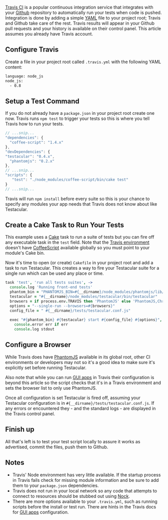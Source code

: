 [Travis CI] is a popular continuous integration service that
integrates with your [Github] repository to automatically run your
tests when code is pushed. Integration is done by adding a simple
[YAML] file to your project root; Travis and Github take care of the
rest. Travis results will appear in your Github pull requests and your
history is available on their control panel. This article assumes you
already have Travis account. 

## Configure Travis
Create a file in your project root called `.travis.yml` with the
following YAML content: 

```bash
language: node_js
node_js:
  - 0.8
```

## Setup a Test Command
If you do not already have a `package.json` in your project root
create one now. Travis runs `npm test` to trigger your tests so this
is where you tell Travis how to run your tests. 

```javascript
// ...snip...
"dependencies": {
  "coffee-script": "1.4.x"
},
"devDependencies": {
"testacular": "0.4.x",
  "phantomjs": "0.2.x"
},
// ...snip...
"scripts": {
   "test": "./node_modules/coffee-script/bin/cake test"
}
// ...snip...
```

Travis will run `npm install` before every suite so this is your
chance to specify any modules your app needs that Travis does not know
about like Testacular. 

## Create a Cake Task to Run Your Tests
This example uses a [Cake] task to run a suite of tests but you can
fire off any executable task in the `test` field. Note that the
[Travis environment] doesn't have [CoffeeScript] available globally so
you must point to your module's Cake bin. 

Now it's time to open (or create) `Cakefile` in your project root and
add a task to run Testacular. This creates a way to fire your
Testacular suite for a single run which can be used any place or time. 

```coffeescript
task 'test', 'run all tests suites', ->
  console.log 'Running front-end tests'
  phantom_bin = "PHANTOMJS_BIN=#{__dirname}/node_modules/phantomjs/lib/phantom/bin/phantomjs"
  testacular = "#{__dirname}/node_modules/testacular/bin/testacular"
  browsers = if process.env.TRAVIS then 'PhantomJS' else 'PhantomJS,Chrome'
  options = "--single-run --browsers=#{browsers}"
  config_file = " #{__dirname}/tests/testacular.conf.js"
  
  exec "#{phantom_bin} #{testacular} start #{config_file} #{options}", (err, stdout, stderr) ->
    console.error err if err
    console.log stdout
```
## Configure a Browser
While Travis does have [PhantomJS] available in its global root, other
CI environments or developers may not so it's a good idea to make sure
it's explicitly set before running Testacular. 

Also note that while you can run [GUI apps] in Travis their
configuration is beyond this article so the script checks that it's
in a Travis environment and sets the browser list to only use
PhantomJS. 

Once all configuration is set Testacular is fired off, assuming your
Testacular configuration is in
`#{__dirname}/tests/testacular.conf.js`. If any errors or encountered
they - and the standard logs - are displayed in the Travis control
panel. 


## Finish up
All that's left is to test your test script locally to assure it works as
advertised, commit the files, push them to Github. 

## Notes

* Travis' Node environment has very little available. If the startup
  process in Travis fails check for missing module information and be
  sure to add them to your `package.json` dependencies. 
* Travis does not run in your local network so any code that attempts
  to connect to resources should be stubbed out using [Nock]. 
* There are more options available to your `.travis.yml`, such as
  running scripts before the install or test run. There are hints in
  the Travis docs for [GUI apps] configuration. 

[Travis CI]: https://travis-ci.org/
[Travis environment]: http://about.travis-ci.org/docs/user/ci-environment/
[CoffeeScript]: http://coffeescript.org/
[Cake]: http://coffeescript.org/documentation/docs/cake.html
[Github]: https://github.com/
[YAML]: http://www.yaml.org/
[PhantomJS]: http://phantomjs.org/
[GUI apps]: http://about.travis-ci.org/docs/user/gui-and-headless-browsers/
[Nock]: https://github.com/flatiron/nock
